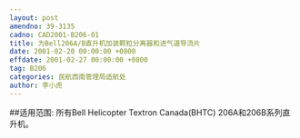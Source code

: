 ```yaml
---
layout: post
amendno: 39-3135
cadno: CAD2001-B206-01
title: 为Bell206A/B直升机加装颗粒分离器和进气道导流片
date: 2001-02-20 00:00:00 +0800
effdate: 2001-02-27 00:00:00 +0800
tag: B206
categories: 民航西南管理局适航处
author: 李小虎
---
```


##适用范围:
所有Bell Helicopter Textron Canada(BHTC) 206A和206B系列直升机。

